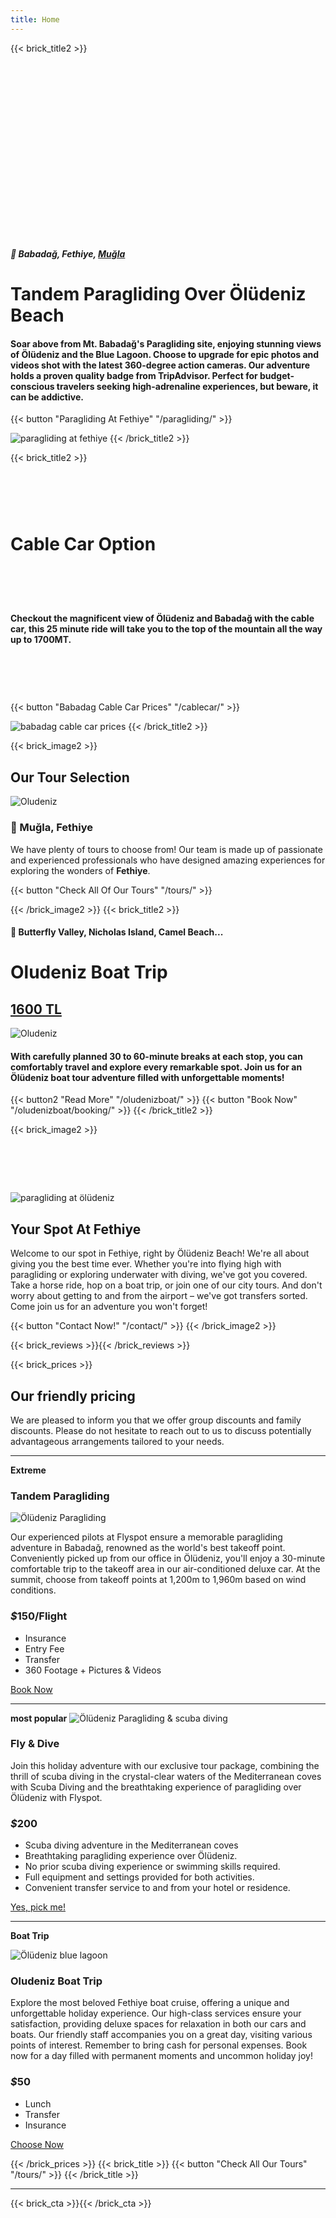 ```yaml
---
title: Home
---
```

{{< brick_title2 >}}
# ‎ 
# ‎ 
# ‎ 

# ‎ 

##### 📍 Babadağ, Fethiye, [Muğla](https://maps.app.goo.gl/nedsoQVBUxQnbh638)
# Tandem Paragliding Over Ölüdeniz Beach

#### Soar above from **Mt. Babadağ's Paragliding site**, enjoying stunning views of **Ölüdeniz** and the **Blue Lagoon**. Choose to upgrade for epic photos and videos shot with the latest 360-degree action cameras. Our adventure holds a proven quality badge from TripAdvisor. Perfect for budget-conscious travelers seeking high-adrenaline experiences, but beware, it can be addictive.


{{< button "Paragliding At Fethiye" "/paragliding/" >}}

![paragliding at fethiye](/uploads/photos/3-min.jpg)
{{< /brick_title2 >}}

{{< brick_title2 >}}
# ‎ 
# Cable Car Option
# ‎ 
#### Checkout the magnificent view of Ölüdeniz and Babadağ with the cable car, this 25 minute ride will take you to the top of the mountain all the way up to 1700MT. 
# ‎ 
{{< button "Babadag Cable Car Prices" "/cablecar/" >}}

![babadag cable car prices](/uploads/Background/babadagtelefirik.jpg)
{{< /brick_title2 >}}

{{< brick_image2 >}}
## Our Tour Selection
![Oludeniz](/uploads/photos/all.jpg)
### 📍 Muğla, Fethiye

We have plenty of tours to choose from! Our team is made up of passionate and experienced professionals who have designed amazing experiences for exploring the wonders of **Fethiye**.

{{< button "Check All Of Our Tours" "/tours/" >}}

{{< /brick_image2 >}}
{{< brick_title2 >}}

#### 📍 Butterfly Valley, Nicholas Island, Camel Beach... 
# Oludeniz Boat Trip
## <u> 1600 TL</u>
![Oludeniz](/uploads/photos/boat.jpg)

#### With carefully planned 30 to 60-minute breaks at each stop, you can comfortably travel and explore every remarkable spot. Join us for an Ölüdeniz boat tour adventure filled with unforgettable moments!

{{< button2 "Read More" "/oludenizboat/" >}}
{{< button "Book Now" "/oludenizboat/booking/" >}}
{{< /brick_title2 >}}

{{< brick_image2 >}}
# ‎ 


![paragliding at ölüdeniz](/uploads/gallery/paragliding.png)
## Your Spot At Fethiye

Welcome to our spot in Fethiye, right by Ölüdeniz Beach! We're all about giving you the best time ever. Whether you're into flying high with paragliding or exploring underwater with diving, we've got you covered. Take a horse ride, hop on a boat trip, or join one of our city tours. And don't worry about getting to and from the airport – we've got transfers sorted. Come join us for an adventure you won't forget!

{{< button "Contact Now!" "/contact/" >}}
{{< /brick_image2 >}}

{{< brick_reviews >}}{{< /brick_reviews >}}

{{< brick_prices >}}
## Our friendly pricing

We are pleased to inform you that we offer group discounts and family discounts. Please do not hesitate to reach out to us to discuss potentially advantageous arrangements tailored to your needs.

---

**Extreme**
### Tandem Paragliding

![Ölüdeniz Paragliding](/uploads/photos/fp.jpg)

Our experienced pilots at Flyspot ensure a memorable paragliding adventure in Babadağ, renowned as the world's best takeoff point. Conveniently picked up from our office in Ölüdeniz, you'll enjoy a 30-minute comfortable trip to the takeoff area in our air-conditioned deluxe car. At the summit, choose from takeoff points at 1,200m to 1,960m based on wind conditions.

### _$_**150**/Flight

- Insurance
- Entry Fee
- Transfer
- 360 Footage + Pictures & Videos

[Book Now](/get-started/)

---

**most popular**
![Ölüdeniz Paragliding & scuba diving](/uploads/photos/dp.png)
### Fly & Dive

Join this holiday adventure with our exclusive tour package, combining the thrill of scuba diving in the crystal-clear waters of the Mediterranean coves with Scuba Diving and the breathtaking experience of paragliding over Ölüdeniz with Flyspot.
 
### _$_**200**

- Scuba diving adventure in the Mediterranean coves
- Breathtaking paragliding experience over Ölüdeniz.
- No prior scuba diving experience or swimming skills required.
- Full equipment and settings provided for both activities.
- Convenient transfer service to and from your hotel or residence.

[Yes, pick me!](/get-started/)

---

**Boat Trip**

![Ölüdeniz blue lagoon](/uploads/photos/boat.jpg)

### Oludeniz Boat Trip

Explore the most beloved Fethiye boat cruise, offering a unique and unforgettable holiday experience. Our high-class services ensure your satisfaction, providing deluxe spaces for relaxation in both our cars and boats. Our friendly staff accompanies you on a great day, visiting various points of interest. Remember to bring cash for personal expenses. Book now for a day filled with permanent moments and uncommon holiday joy!

### _$_**50**

- Lunch
- Transfer
- Insurance

[Choose Now](/get-started/)

{{< /brick_prices >}}
{{< brick_title >}}
{{< button "Check All Our Tours" "/tours/" >}}
{{< /brick_title >}}

---
{{< brick_cta >}}{{< /brick_cta >}}